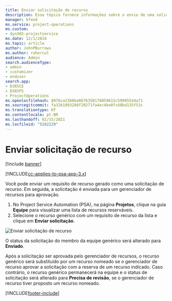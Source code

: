 ```yaml
---
title: Enviar solicitação de recurso
description: Esse tópico fornece informações sobre o envio de uma solicitação para um recurso do projeto.
manager: kfend
ms.service: project-operations
ms.custom:
- dyn365-projectservice
ms.date: 12/1/2018
ms.topic: article
author: JohnPBurrows
ms.author: ruhercul
audience: Admin
search.audienceType:
- admin
- customizer
- enduser
search.app:
- D365CE
- D365PS
- ProjectOperations
ms.openlocfilehash: 8976ca2360be8676350178059615c59995544a71
ms.sourcegitcommit: fa32b1893286f20271fa4ec4be8fc68bd135f53c
ms.translationtype: HT
ms.contentlocale: pt-BR
ms.lasthandoff: 02/15/2021
ms.locfileid: "5282229"
---
```

# <a name="submitting-a-resource-request"></a>Enviar solicitação de recurso

[!include [banner](../includes/psa-now-project-operations.md)]

[!INCLUDE[cc-applies-to-psa-app-3.x](../includes/cc-applies-to-psa-app-3x.md)]

Você pode enviar um requisito de recurso gerado como uma solicitação de recurso. Em seguida, a solicitação é enviada para um gerenciador de recursos para aprovação.

1. No Project Service Automation (PSA), na página **Projetos**, clique na guia **Equipe** para visualizar uma lista de recursos reserváveis. 
2. Selecione o recurso genérico com um requisito de recurso da lista e clique em **Enviar solicitação**.

![Enviar solicitação de recurso](media/RM-how-to-18.png)

O status da solicitação do membro da equipe genérico será alterado para **Enviado**.

Após a solicitação ser aprovada pelo gerenciador de recursos, o recurso genérico será substituído por um recurso nomeado se o gerenciador de recurso aprovar a solicitação com a reserva de um recurso indicado. Caso contrário, o recurso genérico permanecerá na equipe e o status de solicitação será alterado para **Precisa de revisão**, se o gerenciador de recurso tiver proposto um recurso nomeado.


[!INCLUDE[footer-include](../includes/footer-banner.md)]